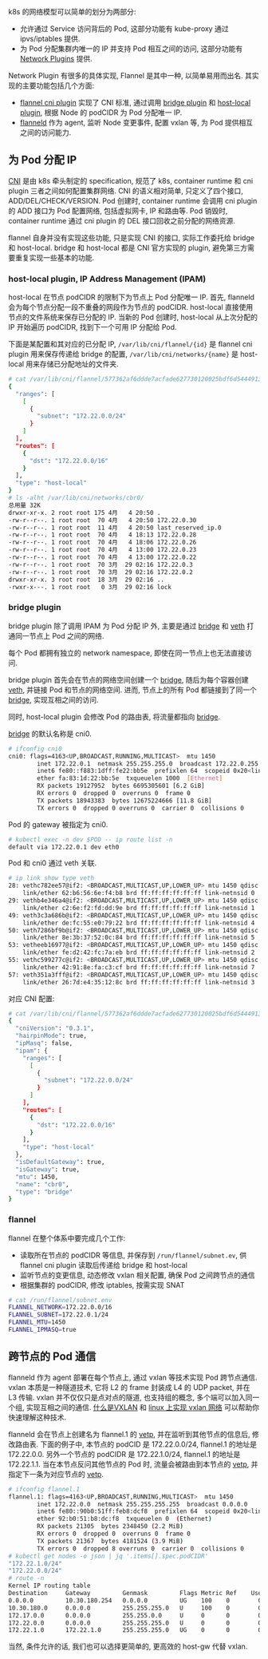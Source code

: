 k8s 的网络模型可以简单的划分为两部分:
- 允许通过 Service 访问背后的 Pod, 这部分功能有 kube-proxy 通过 ipvs/iptables 提供.
- 为 Pod 分配集群内唯一的 IP 并支持 Pod 相互之间的访问, 这部分功能有 [Network Plugins][] 提供.

Network Plugin 有很多的具体实现, Flannel 是其中一种, 以简单易用而出名.
其实现的主要功能包括几个方面:
- [flannel cni plugin][] 实现了 CNI 标准, 通过调用 [bridge plugin][] 和 [host-local plugin][], 根据 Node 的 podCIDR 为 Pod 分配唯一 IP.
- [flanneld][] 作为 agent, 监听 Node 变更事件, 配置 vxlan 等, 为 Pod 提供相互之间的访问能力.

## 为 Pod 分配 IP
[CNI][] 是由 k8s 牵头制定的 specification,
规范了 k8s, container runtime 和 cni plugin 三者之间如何配置集群网络.
CNI 的语义相对简单, 只定义了四个接口, ADD/DEL/CHECK/VERSION.
Pod 创建时, container runtime 会调用 cni plugin 的 ADD 接口为 Pod 配置网络, 包括虚拟网卡, IP 和路由等.
Pod 销毁时, container runtime 通过 cni plugin 的 DEL 接口回收之前分配的网络资源.

flannel 自身并没有实现这些功能, 只是实现 CNI 的接口, 实际工作委托给 bridge 和 host-local.
bridge 和 host-local 都是 CNI 官方实现的 plugin, 避免第三方需要重复实现一些基本的功能.

### host-local plugin, IP Address Management (IPAM)
host-local 在节点 podCIDR 的限制下为节点上 Pod 分配唯一 IP.
首先, flanneld 会为每个节点分配一段不重叠的网段作为节点的 podCIDR.
host-local 直接使用节点的文件系统来保存已分配的 IP.
当新的 Pod 创建时, host-local 从上次分配的 IP 开始遍历 podCIDR, 找到下一个可用 IP 分配给 Pod.

下面是某配置和其对应的已分配 IP,
`/var/lib/cni/flannel/{id}` 是 flannel cni plugin 用来保存传递给 bridge 的配置,
`/var/lib/cni/networks/{name}` 是 host-local 用来存储已分配地址的文件夹.
```bash
# cat /var/lib/cni/flannel/577362af6ddde7acfade627730120025bdf6d5444913ae5a89a5ea3494f57bc6  | jq '.ipam'
{
  "ranges": [
    [
      {
        "subnet": "172.22.0.0/24"
      }
    ]
  ],
  "routes": [
    {
      "dst": "172.22.0.0/16"
    }
  ],
  "type": "host-local"
}
# ls -alht /var/lib/cni/networks/cbr0/
总用量 32K
drwxr-xr-x. 2 root root 175 4月   4 20:50 .
-rw-r--r--. 1 root root  70 4月   4 20:50 172.22.0.30
-rw-r--r--. 1 root root  11 4月   4 20:50 last_reserved_ip.0
-rw-r--r--. 1 root root  70 4月   4 18:13 172.22.0.28
-rw-r--r--. 1 root root  70 4月   4 18:06 172.22.0.26
-rw-r--r--. 1 root root  70 4月   4 13:00 172.22.0.23
-rw-r--r--. 1 root root  70 4月   4 13:00 172.22.0.22
-rw-r--r--. 1 root root  70 3月  29 02:16 172.22.0.3
-rw-r--r--. 1 root root  70 3月  29 02:16 172.22.0.2
drwxr-xr-x. 3 root root  18 3月  29 02:16 ..
-rwxr-x---. 1 root root   0 3月  29 02:16 lock
```

### bridge plugin
bridge plugin 除了调用 IPAM 为 Pod 分配 IP 外,
主要是通过 [bridge][] 和 [veth][] 打通同一节点上 Pod 之间的网络.

每个 Pod 都拥有独立的 network namespace, 即使在同一节点上也无法直接访问.

bridge plugin 首先会在节点的网络空间创建一个 [bridge][],
随后为每个容器创建 [veth][], 并链接 Pod 和节点的网络空间.
进而, 节点上的所有 Pod 都链接到了同一个 [bridge][], 实现互相之间的访问.

同时, host-local plugin 会修改 Pod 的路由表, 将流量都指向 [bridge][].

[bridge][] 的默认名称是 cni0.
```bash
# ifconfig cni0
cni0: flags=4163<UP,BROADCAST,RUNNING,MULTICAST>  mtu 1450
        inet 172.22.0.1  netmask 255.255.255.0  broadcast 172.22.0.255
        inet6 fe80::f883:1dff:fe22:bb5e  prefixlen 64  scopeid 0x20<link>
        ether fa:83:1d:22:bb:5e  txqueuelen 1000  [Ethernet]
        RX packets 19127952  bytes 6695305601 [6.2 GiB]
        RX errors 0  dropped 0  overruns 0  frame 0
        TX packets 18943383  bytes 12675224666 [11.8 GiB]
        TX errors 0  dropped 0 overruns 0  carrier 0  collisions 0
```

Pod 的 gateway 被指定为 cni0.
```bash
# kubectl exec -n dev $POD -- ip route list -n
default via 172.22.0.1 dev eth0
```

Pod 和 cni0 通过 veth 关联.
```bash
# ip link show type veth
28: vethc782ee57@if2: <BROADCAST,MULTICAST,UP,LOWER_UP> mtu 1450 qdisc noqueue master cni0 state UP mode DEFAULT group default
    link/ether 62:b6:56:6e:f4:b8 brd ff:ff:ff:ff:ff:ff link-netnsid 0
29: vethb4e346a4@if2: <BROADCAST,MULTICAST,UP,LOWER_UP> mtu 1450 qdisc noqueue master cni0 state UP mode DEFAULT group default
    link/ether c2:6e:f2:fd:dd:9e brd ff:ff:ff:ff:ff:ff link-netnsid 1
49: veth3c3a686b@if2: <BROADCAST,MULTICAST,UP,LOWER_UP> mtu 1450 qdisc noqueue master cni0 state UP mode DEFAULT group default
    link/ether de:fc:55:e0:79:22 brd ff:ff:ff:ff:ff:ff link-netnsid 4
50: veth7286bf9b@if2: <BROADCAST,MULTICAST,UP,LOWER_UP> mtu 1450 qdisc noqueue master cni0 state UP mode DEFAULT group default
    link/ether 8e:3b:37:52:0c:84 brd ff:ff:ff:ff:ff:ff link-netnsid 5
53: vetheeb16977@if2: <BROADCAST,MULTICAST,UP,LOWER_UP> mtu 1450 qdisc noqueue master cni0 state UP mode DEFAULT group default
    link/ether fe:d2:42:fc:7a:eb brd ff:ff:ff:ff:ff:ff link-netnsid 2
55: vethc599277c@if2: <BROADCAST,MULTICAST,UP,LOWER_UP> mtu 1450 qdisc noqueue master cni0 state UP mode DEFAULT group default
    link/ether 42:91:8e:fa:c3:cf brd ff:ff:ff:ff:ff:ff link-netnsid 7
57: veth351a3fff@if2: <BROADCAST,MULTICAST,UP,LOWER_UP> mtu 1450 qdisc noqueue master cni0 state UP mode DEFAULT group default
    link/ether 26:7d:e4:35:12:8c brd ff:ff:ff:ff:ff:ff link-netnsid 3
```

对应 CNI 配置:
```bash
# cat /var/lib/cni/flannel/577362af6ddde7acfade627730120025bdf6d5444913ae5a89a5ea3494f57bc6  | jq ''
{
  "cniVersion": "0.3.1",
  "hairpinMode": true,
  "ipMasq": false,
  "ipam": {
    "ranges": [
      [
        {
          "subnet": "172.22.0.0/24"
        }
      ]
    ],
    "routes": [
      {
        "dst": "172.22.0.0/16"
      }
    ],
    "type": "host-local"
  },
  "isDefaultGateway": true,
  "isGateway": true,
  "mtu": 1450,
  "name": "cbr0",
  "type": "bridge"
}
```

### flannel
flannel 在整个体系中要完成几个工作:
- 读取所在节点的 podCIDR 等信息, 并保存到 `/run/flannel/subnet.ev`, 供 flannel cni plugin 读取后传递给 bridge 和 host-local
- 监听节点的变更信息, 动态修改 vxlan 相关配置, 确保 Pod 之间跨节点的通信
- 根据集群的 podCIDR, 修改 iptables, 按需实现 SNAT

```bash
# cat /run/flannel/subnet.env
FLANNEL_NETWORK=172.22.0.0/16
FLANNEL_SUBNET=172.22.0.1/24
FLANNEL_MTU=1450
FLANNEL_IPMASQ=true
```

## 跨节点的 Pod 通信
flanneld 作为 agent 部署在每个节点上, 通过 vxlan 等技术实现 Pod 跨节点通信.
vxlan 本质是一种隧道技术, 它将 L2 的 frame 封装成 L4 的 UDP packet, 并在 L3 传输.
vxlan 并不仅仅只是点对点的隧道, 也支持组的概念, 多个端可以加入同一个组, 实现互相之间的通信.
[什么是VXLAN](https://support.huawei.com/enterprise/zh/doc/EDOC1100087027) 和
[linux 上实现 vxlan 网络](https://cizixs.com/2017/09/28/linux-vxlan/) 可以帮助你快速理解这种技术.

flanneld 会在节点上创建名为 flannel.1 的 [vetp][], 并在监听到其他节点的信息后, 修改路由表.
下面的例子中, 本节点的 podCID 是 172.22.0.0/24, flannel.1 的地址是 172.22.0.0.
另外一个节点的 podCIDR 是 172.22.1.0/24, flannel.1 的地址是 172.22.1.1.
当在本节点反问其他节点的 Pod 时, 流量会被路由到本节点的 [vetp][], 并指定下一条为对应节点的 [vetp][].

```bash
# ifconfig flannel.1
flannel.1: flags=4163<UP,BROADCAST,RUNNING,MULTICAST>  mtu 1450
        inet 172.22.0.0  netmask 255.255.255.255  broadcast 0.0.0.0
        inet6 fe80::90b0:51ff:feb8:dcf8  prefixlen 64  scopeid 0x20<link>
        ether 92:b0:51:b8:dc:f8  txqueuelen 0  (Ethernet)
        RX packets 21305  bytes 2348450 (2.2 MiB)
        RX errors 0  dropped 0  overruns 0  frame 0
        TX packets 21367  bytes 4181524 (3.9 MiB)
        TX errors 0  dropped 8 overruns 0  carrier 0  collisions 0
# kubectl get nodes -o json | jq '.items[].spec.podCIDR'
"172.22.1.0/24"
"172.22.0.0/24"
# route -n
Kernel IP routing table
Destination     Gateway         Genmask         Flags Metric Ref    Use Iface
0.0.0.0         10.30.180.254   0.0.0.0         UG    100    0        0 eth0
10.30.180.0     0.0.0.0         255.255.255.0   U     100    0        0 eth0
172.17.0.0      0.0.0.0         255.255.0.0     U     0      0        0 docker0
172.22.0.0      0.0.0.0         255.255.255.0   U     0      0        0 cni0
172.22.1.0      172.22.1.0      255.255.255.0   UG    0      0        0 flannel.1
```

当然, 条件允许的话, 我们也可以选择更简单的, 更高效的 host-gw 代替 vxlan.

[host-local plugin]: https://www.cni.dev/plugins/current/ipam/host-local/
[bridge plugin]: https://www.cni.dev/plugins/current/main/bridge/
[flannel cni plugin]: https://www.cni.dev/plugins/v0.8/meta/flannel/
[flanneld]: https://github.com/flannel-io/flannel
[bridge]: https://wiki.archlinux.org/title/network_bridge
[veth]: https://man7.org/linux/man-pages/man4/veth.4.html#:~:text=The%20veth%20devices%20are%20virtual,used%20as%20standalone%20network%20devices.
[Network Plugins]: https://kubernetes.io/docs/concepts/extend-kubernetes/compute-storage-net/network-plugins/
[CNI]: https://www.cni.dev/
[vxlan]: https://support.huawei.com/enterprise/zh/doc/EDOC1100087027
[vetp]: https://support.huawei.com/enterprise/zh/doc/EDOC1100087027#ZH-CN_TOPIC_0254803606

